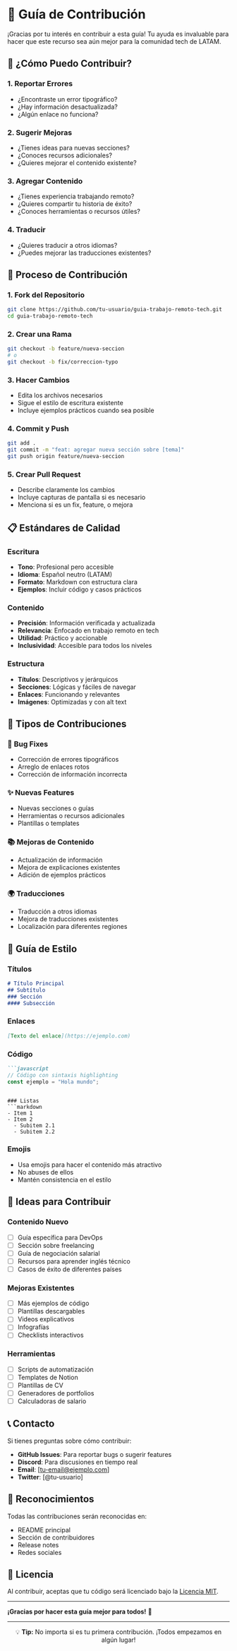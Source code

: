 # 🤝 Guía de Contribución

¡Gracias por tu interés en contribuir a esta guía! Tu ayuda es invaluable para hacer que este recurso sea aún mejor para la comunidad tech de LATAM.

## 🎯 ¿Cómo Puedo Contribuir?

### 1. **Reportar Errores**
- ¿Encontraste un error tipográfico?
- ¿Hay información desactualizada?
- ¿Algún enlace no funciona?

### 2. **Sugerir Mejoras**
- ¿Tienes ideas para nuevas secciones?
- ¿Conoces recursos adicionales?
- ¿Quieres mejorar el contenido existente?

### 3. **Agregar Contenido**
- ¿Tienes experiencia trabajando remoto?
- ¿Quieres compartir tu historia de éxito?
- ¿Conoces herramientas o recursos útiles?

### 4. **Traducir**
- ¿Quieres traducir a otros idiomas?
- ¿Puedes mejorar las traducciones existentes?

## 📝 Proceso de Contribución

### 1. **Fork del Repositorio**
```bash
git clone https://github.com/tu-usuario/guia-trabajo-remoto-tech.git
cd guia-trabajo-remoto-tech
```

### 2. **Crear una Rama**
```bash
git checkout -b feature/nueva-seccion
# o
git checkout -b fix/correccion-typo
```

### 3. **Hacer Cambios**
- Edita los archivos necesarios
- Sigue el estilo de escritura existente
- Incluye ejemplos prácticos cuando sea posible

### 4. **Commit y Push**
```bash
git add .
git commit -m "feat: agregar nueva sección sobre [tema]"
git push origin feature/nueva-seccion
```

### 5. **Crear Pull Request**
- Describe claramente los cambios
- Incluye capturas de pantalla si es necesario
- Menciona si es un fix, feature, o mejora

## 📋 Estándares de Calidad

### Escritura
- **Tono**: Profesional pero accesible
- **Idioma**: Español neutro (LATAM)
- **Formato**: Markdown con estructura clara
- **Ejemplos**: Incluir código y casos prácticos

### Contenido
- **Precisión**: Información verificada y actualizada
- **Relevancia**: Enfocado en trabajo remoto en tech
- **Utilidad**: Práctico y accionable
- **Inclusividad**: Accesible para todos los niveles

### Estructura
- **Títulos**: Descriptivos y jerárquicos
- **Secciones**: Lógicas y fáciles de navegar
- **Enlaces**: Funcionando y relevantes
- **Imágenes**: Optimizadas y con alt text

## 🎯 Tipos de Contribuciones

### 🐛 **Bug Fixes**
- Corrección de errores tipográficos
- Arreglo de enlaces rotos
- Corrección de información incorrecta

### ✨ **Nuevas Features**
- Nuevas secciones o guías
- Herramientas o recursos adicionales
- Plantillas o templates

### 📚 **Mejoras de Contenido**
- Actualización de información
- Mejora de explicaciones existentes
- Adición de ejemplos prácticos

### 🌍 **Traducciones**
- Traducción a otros idiomas
- Mejora de traducciones existentes
- Localización para diferentes regiones

## 📖 Guía de Estilo

### Títulos
```markdown
# Título Principal
## Subtítulo
### Sección
#### Subsección
```

### Enlaces
```markdown
[Texto del enlace](https://ejemplo.com)
```

### Código
```markdown
```javascript
// Código con sintaxis highlighting
const ejemplo = "Hola mundo";
```
```

### Listas
```markdown
- Item 1
- Item 2
  - Subitem 2.1
  - Subitem 2.2
```

### Emojis
- Usa emojis para hacer el contenido más atractivo
- No abuses de ellos
- Mantén consistencia en el estilo

## 🚀 Ideas para Contribuir

### Contenido Nuevo
- [ ] Guía específica para DevOps
- [ ] Sección sobre freelancing
- [ ] Guía de negociación salarial
- [ ] Recursos para aprender inglés técnico
- [ ] Casos de éxito de diferentes países

### Mejoras Existentes
- [ ] Más ejemplos de código
- [ ] Plantillas descargables
- [ ] Videos explicativos
- [ ] Infografías
- [ ] Checklists interactivos

### Herramientas
- [ ] Scripts de automatización
- [ ] Templates de Notion
- [ ] Plantillas de CV
- [ ] Generadores de portfolios
- [ ] Calculadoras de salario

## 📞 Contacto

Si tienes preguntas sobre cómo contribuir:

- **GitHub Issues**: Para reportar bugs o sugerir features
- **Discord**: Para discusiones en tiempo real
- **Email**: [tu-email@ejemplo.com]
- **Twitter**: [@tu-usuario]

## 🙏 Reconocimientos

Todas las contribuciones serán reconocidas en:
- README principal
- Sección de contribuidores
- Release notes
- Redes sociales

## 📄 Licencia

Al contribuir, aceptas que tu código será licenciado bajo la [Licencia MIT](LICENSE).

---

**¡Gracias por hacer esta guía mejor para todos!** 🚀

---

<div align="center">
  <p>💡 <strong>Tip:</strong> No importa si es tu primera contribución. ¡Todos empezamos en algún lugar!</p>
</div>

